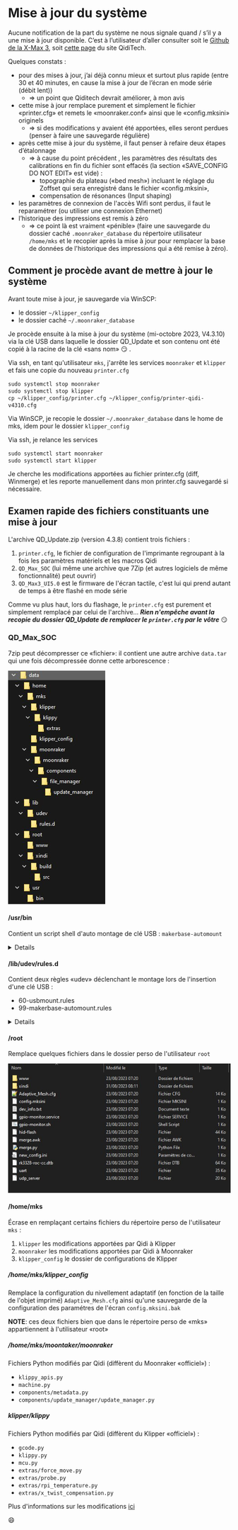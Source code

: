 # Mise à jour du système

Aucune notification de la part du système ne nous signale quand / s’il y a une mise à jour disponible.
C’est à l’utilisateur d’aller consulter soit le [Github de la X-Max 3](https://github.com/QIDITECH/QIDI_MAX3/releases), soit [cette page](https://qidi3d.com/pages/software-firmware?z_code=p12711140855145122921) du site QidiTech.

Quelques constats :

- pour des mises à jour, j’ai déjà connu mieux et surtout plus rapide (entre 30 et 40 minutes, en cause la mise à jour de l’écran en mode série (débit lent))
   - => un point que Qiditech devrait améliorer, à mon avis
- cette mise à jour remplace purement et simplement le fichier «printer.cfg» et remets le «moonraker.conf» ainsi que le «config.mksini» originels 
   - => si des modifications y avaient été apportées, elles seront perdues (penser à faire une sauvegarde régulière)
- après cette mise à jour du système, il faut penser à refaire deux étapes d’étalonnage
   - => à cause du point précédent , les paramètres des résultats des calibrations en fin du fichier sont effacés (la section «SAVE_CONFIG DO NOT EDIT» est vide) :
        - topographie du plateau («bed mesh») incluant le réglage du Zoffset qui sera enregistré dans le fichier «config.mksini»,
        - compensation de résonances (Input shaping)
- les paramètres de connexion de l'accès Wifi sont perdus, il faut le reparamétrer (ou utiliser  une connexion Ethernet)
- l’historique des impressions est remis à zéro
   - => ce point là est vraiment «pénible» (faire une sauvegarde du dossier caché `.moonraker_database` du répertoire utilisateur `/home/mks` et le recopier après la mise à jour pour remplacer la base de données de l'historique des impressions qui a été remise à zéro).

## Comment je procède avant de mettre à jour le système

Avant toute mise à jour, je sauvegarde via WinSCP:
- le dossier `~/klipper_config`
- le dossier caché `~/.moonraker_database`

Je procède ensuite à la mise à jour du système (mi-octobre 2023, V4.3.10) via la clé USB dans laquelle le dossier QD_Update et son contenu ont été copié à la racine de la clé «sans nom» :smirk: .

Via ssh, en tant qu'utilisateur `mks`, j'arrête les services `moonraker` et `klipper` et fais une copie du nouveau `printer.cfg`

```
sudo systemctl stop moonraker
sudo systemctl stop klipper
cp ~/klipper_config/printer.cfg ~/klipper_config/printer-qidi-v4310.cfg
```

Via WinSCP, je recopie le dossier  `~/.moonraker_database` dans le home de mks, idem pour le dossier `klipper_config`

Via ssh, je relance les services 

```
sudo systemctl start moonraker
sudo systemctl start klipper
```

Je cherche les modifications apportées au fichier printer.cfg (diff, Winmerge) et les reporte manuellement dans mon printer.cfg sauvegardé si nécessaire.

## Examen rapide des fichiers constituants une mise à jour

L'archive QD_Update.zip (version 4.3.8) contient trois fichiers :
1. `printer.cfg`, le fichier de configuration de l'imprimante regroupant à la fois les paramètres matériels et les macros Qidi
2. `QD_Max_SOC` (lui même une archive que 7Zip (et autres logiciels de même fonctionnalité) peut ouvrir)
3. `QD_Max3_UI5.0` est le firmware de l'écran tactile, c'est lui qui prend autant de temps à être flashé en mode série

Comme vu plus haut, lors du flashage, le `printer.cfg` est  purement et simplement remplacé par celui de l'archive… ***Rien n'empêche avant la recopie du dossier QD_Update de remplacer le `printer.cfg` par le vôtre*** :smirk:

### QD_Max_SOC

7zip peut décompresser ce «fichier»: il contient une autre archive `data.tar` qui une fois décompressée donne cette arborescence :

![qd_max_soc](../Images/qd_update-qd_max_soc-path.jpg)

#### /usr/bin

Contient un script shell d'auto montage de clé USB : `makerbase-automount`

<details>

```
#!/bin/sh
#$1 = <dev>

# Default options to use for mounting
AUTOMOUNT_OPTS='users'
# Default type to use for mounting
AUTOMOUNT_TYPE='auto'

# Directory to look for type-specific settings
confdir=/etc/makerbase-automount.d

# Directory to use as parent media dir for mountpoints
# mediadir=/media
mediadir=/home/mks/gcode_files

[ $(id -u) != 0 ] && {
    echo "This tool requires root permissions"
    exit 1
}

log() {
    echo "$*" | systemd-cat -p ${loglevel:-info} -t "media-automount"
}

alias debuglog="loglevel=debug log"
alias errorlog="loglevel=err log"

if ! [ "$1" ]
then
    errorlog "missing arguments! a device name must be provided"
    exit 1
else
    dev=/dev/${1##/*/}
fi

#pwtest:dev中没有对应的块文件显示但是挂载点任然存在的情况
if ! [ -b /dev/sda1 ] && [ -d /home/mks/gcode_files/sda1 ]
then
    mountpoint /home/mks/gcode_files/sda1
    if [ $?==0 ]
    then
        umount /dev/sda1
        rmdir /home/mks/gcode_files/sda1
    fi
fi
#本来想写循环，但是实际上应该不会有多次插拔情况，直接多执行两次判断就好
if ! [ -b /dev/sdb1 ] && [ -d /home/mks/gcode_files/sdb1 ]
then
    mountpoint /home/mks/gcode_files/sdb1
    if [ $?==0 ]
    then
        umount /dev/sdb1
        rmdir /home/mks/gcode_files/sdb1
    fi
fi
#pwtest:end


# Check if the device exists, if not but mounted, umount it
if ! [ -b $dev ]
then
    if grep /etc/mtab -qe "^$dev"
    then
        log "$dev device removed, umounting and cleaning $mediadir"
        if umount "$dev"
        then
            exitcode=0
        else
            exitcode=$?
            errorlog "Error umounting $dev errcode:$exitcode"
            errorlog "Command was: umount $dev"
        fi
    else
        # prevent it from failing on nonexistent devices and degrading systemctl boot
        exitcode=0
        errorlog "device doesn't exist anymore or is not a block device: $dev"
    fi

    # cleanup
    for dir in "$mediadir"/*
    do
        # Only clean non active mountpoints that have no /etc/fstab entry
        if [ -d "$dir" ] && ! mountpoint -q "$dir" && awk '$2=="'$dir'"{exit 1}' /etc/fstab; then
            rmdir "$dir"
        fi
    done
    exit $exitcode
fi

# Load additional info for the block device
eval $(blkid -po export $dev)

# Devices with unknown type will be ignored
if [ -z "$TYPE" ]
then
    debuglog "$dev has no known filesystem type, ignoring mount request"
    exit 0
fi

# Check /etc/fstab for an entry corresponding to the device
[ "$UUID" ] && fstab=$(grep /etc/fstab -e "^[^#]*${UUID}") || \
[ "$LABEL" ] && fstab=$(grep /etc/fstab -e "^[^#]*${LABEL}") || \
fstab=$(grep /etc/fstab -e "^[ \t]*$dev[ \t]")

# Don't manage devices that are already in fstab
if [ "$fstab" ]
then
    debuglog "$dev already in /etc/fstab, automount won't manage it: ${fstab#\t}"
    exit 0
fi

# directory name
# AUTOMOUNT_DIR="${mediadir}/${LABEL:-${dev##*/}}.$TYPE"
# AUTOMOUNT_DIR="${mediadir}/${LABEL:-${dev##*/}}"
AUTOMOUNT_DIR="${mediadir}/${1##*/}"

# Avoid conflicts when multiple devices have the same label
if [ -e "$AUTOMOUNT_DIR" ] && mountpoint -q "$AUTOMOUNT_DIR"
then
    dups=$(find "${AUTOMOUNT_DIR}*" -maxdepth 0 -printf '.' | wc -c)
    AUTOMOUNT_DIR="${AUTOMOUNT_DIR}_$((dups+1))"
fi

# Load Filesystem-specific configuration for mounting
if [ -e "$confdir/$TYPE" ]
then
    debuglog "loading configuration for fs type $TYPE"
    . "$confdir/$TYPE"
elif [ -e "$confdir/auto" ]
then
    . "$confdir/auto"
fi


log "mounting device $dev in $AUTOMOUNT_DIR"
mkdir -p "$AUTOMOUNT_DIR"
if mount -t "$AUTOMOUNT_TYPE" -o "$AUTOMOUNT_OPTS" "$dev" "$AUTOMOUNT_DIR"
then
    # Notify
    username="$(ps au | awk '$11 ~ /^xinit/ { print $1; exit }')"
    [ "$username" ] && DISPLAY=:0 runuser -u "$username" xdg-open "$AUTOMOUNT_DIR"
    log "Device successfully mounted: $AUTOMOUNT_DIR"
#    exit 0
else
    errorlog "Mount error: $?"
    errorlog "Command was : mount -t $AUTOMOUNT_TYPE -o $AUTOMOUNT_OPTS $dev $AUTOMOUNT_DIR"

    rmdir "$AUTOMOUNT_DIR"
#    exit 1
fi
```
  
</details>

#### /lib/udev/rules.d

Contient deux règles «udev» déclenchant le montage lors de l'insertion d'une clé USB :
- 60-usbmount.rules
- 99-makerbase-automount.rules

<details>

***60-usbmount.rules***
```
# KERNEL=="sd[a-z]", NAME="%k", SYMLINK+="%k", GROUP="users"

# ACTION=="add", KERNEL=="sd[a-z][0-9]", SYMLINK+="%k", GROUP="users", NAME="%k"

# ACTION=="add", KERNEL=="sd[a-z][0-9]", RUN+="/bin/mkdir -p /home/mks/gcode_files/%k"

# ACTION=="add", KERNEL=="sd[a-z][0-9]", RUN+="/bin/systemd-mount --no-block --collect /dev/%k /home/mks/gcode_files/%k"

# ACTION=="remove", KERNEL=="sd[a-z][0-9]", RUN+="/bin/systemd-umount /home/mks/gcode_files/%k"

# ACTION=="remove", KERNEL=="sd[a-z][0-9]", RUN+="/bin/rm -rf /home/mks/gcode_files/%k"

# mount the device when added
KERNEL=="sd[a-z]*", ACTION=="add",  	RUN+="/usr/bin/systemctl --no-block restart makerbase-automount@%k.service"

# clean up after device removal
KERNEL=="sd[a-z]*", ACTION=="remove",	RUN+="/usr/bin/systemctl --no-block restart makerbase-automount@%k.service"
```

***99-makerbase-automount.rules***
```
# none
```

</details>

#### /root

Remplace quelques fichiers dans le dossier perso de l'utilisateur `root`

![root](../Images/dossiers-data-tar-root.jpg)

#### /home/mks

Écrase en remplaçant certains fichiers du répertoire perso de l'utilisateur `mks` :

1. `klipper` les modifications apportées par Qidi à Klipper
2. `moonraker` les modifications apportées par Qidi à Moonraker
3. `klipper_config` le dossier de configurations de Klipper

##### /home/mks/klipper_config

Remplace la configuration du nivellement adaptatif (en fonction de la taille de l'objet imprimé) `Adaptive_Mesh.cfg` ainsi qu'une sauvegarde de la configuration des paramétres de l'écran `config.mksini.bak`

**NOTE**: ces deux fichiers bien que dans le répertoire perso de «mks» appartiennent à l'utilisateur «root»

##### /home/mks/moontaker/moonraker

Fichiers Python modifiés par Qidi (diffèrent du Moonraker «officiel») :

- `klippy_apis.py`
- `machine.py`
- `components/metadata.py`
- `components/update_manager/update_manager.py`

##### klipper/klippy

Fichiers Python modifiés par Qidi (diffèrent du Klipper «officiel») :

- `gcode.py`
- `klippy.py`
- `mcu.py`
- `extras/force_move.py`
- `extras/probe.py`
- `extras/rpi_temperature.py`
- `extras/x_twist_compensation.py`

Plus d'informations sur les modifications [ici](./git-klipper-moonraker.md)

:smile:
